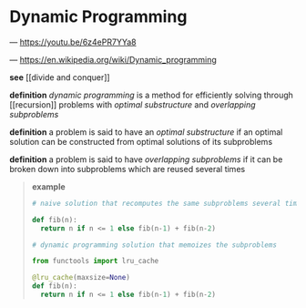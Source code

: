 # Dynamic Programming

&mdash; <https://youtu.be/6z4ePR7YYa8>

&mdash; <https://en.wikipedia.org/wiki/Dynamic_programming>

**see** [[divide and conquer]]

**definition** _dynamic programming_ is a method for efficiently solving through [[recursion]] problems with _optimal substructure_ and _overlapping subproblems_

**definition** a problem is said to have an _optimal substructure_ if an optimal solution can be constructed from optimal solutions of its subproblems

**definition** a problem is said to have _overlapping subproblems_ if it can be broken down into subproblems which are reused several times

> **example**
>
> ```python
> # naive solution that recomputes the same subproblems several times
>
> def fib(n):
>   return n if n <= 1 else fib(n-1) + fib(n-2)
> ```
>
> ```python
> # dynamic programming solution that memoizes the subproblems
>
> from functools import lru_cache
>
> @lru_cache(maxsize=None)
> def fib(n):
>   return n if n <= 1 else fib(n-1) + fib(n-2)
> ```
